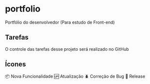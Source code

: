 # portfolio
Portfólio do desenvolvedor (Para estudo de Front-end)

## Tarefas

O controle das tarefas desse projeto será realizado no GitHub

## Ícones
:package: Nova Funcionalidade
:up: Atualização
:beetle: Correção de Bug
:checkered_flag: Release

